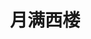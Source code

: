 ---
title: 月满西楼
description: 云中谁寄锦书来？雁字回时，月满西楼。
image:  cover.png

# Badge style
style:
    background: "#2a9d8f"
    color: "#fff"
---